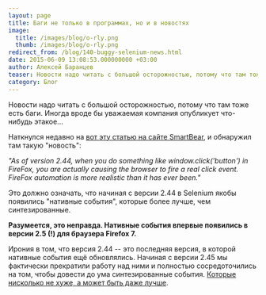 ```yaml
---
layout: page
title: Баги не только в программах, но и в новостях
image:
  title: /images/blog/o-rly.png
  thumb: /images/blog/o-rly.png
redirect_from: /blog/140-buggy-selenium-news.html
date: 2015-06-09 13:08:53.000000000 +03:00
author: Алексей Баранцев
teaser: Новости надо читать с большой осторожностью, потому что там тоже есть баги. Иногда вроде бы уважаемая компания опубликует что-нибудь этакое
category: Блог
---
```

Новости надо читать с большой осторожностью, потому что там тоже есть баги. Иногда вроде бы уважаемая компания опубликует что-нибудь этакое...

Наткнулся недавно на [вот эту статью на сайте SmartBear](http://smartbear.com/all-resources/articles/what-s-new-in-selenium/), и обнаружил там такую "новость":

*"As of version 2.44, when you do something like window.click('button') in FireFox, you are actually causing the browser to fire a real click event. FireFox automation is more realistic than it has ever been."*

Это должно означать, что начиная с версии 2.44 в Selenium якобы появились "нативные события", которые более лучше, чем синтезированные.

**Разумеется, это неправда. Нативные события впервые появились в версии 2.5 (!) для браузера Firefox 7.**

Ирония в том, что версия 2.44 -- это последняя версия, в которой нативные события ещё обновлялись. Начиная с версии 2.45 мы фактически прекратили работу над ними и полностью сосредоточились на том, чтобы довести до ума синтезированные события. [Которые нисколько не хуже, а может быть даже лучше](http://barancev.github.io/native-vs-synthesized/).
